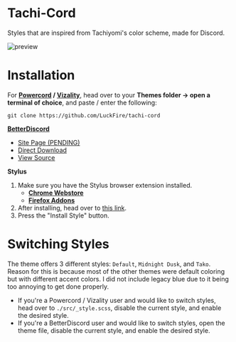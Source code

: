 <!-- [!banner]({LINK}) -->

# Tachi-Cord
Styles that are inspired from Tachiyomi's color scheme, made for Discord.

![preview](https://raw.githubusercontent.com/LuckFire/tachi-cord/main/assets/README/preview.gif)
# Installation
For **[Powercord](http://powercord.dev/) / [Vizality](https://vizality.com/)**, head over to your **Themes folder -> open a terminal of choice**, and paste / enter the following:
```
git clone https://github.com/LuckFire/tachi-cord
```

**[BetterDiscord](https://betterdiscord.app/)**
- [Site Page (PENDING)]()
- [Direct Download](https://github.com/LuckFire/tachi-cord/releases/download/temp-bd-download/tachi-cord.theme.css)
- [View Source](https://luckfire.github.io/tachi-cord/src/support/compiled.css)

**Stylus**
1. Make sure you have the Stylus browser extension installed.
    - **[Chrome Webstore](https://chrome.google.com/webstore/detail/stylus/clngdbkpkpeebahjckkjfobafhncgmne)**
    - **[Firefox Addons](https://addons.mozilla.org/en-US/firefox/addon/styl-us/)**
2. After installing, head over to [this link](https://luckfire.github.io/tachi-cord/src/support/tachi-cord.user.css).
3. Press the "Install Style" button.

# Switching Styles
The theme offers 3 different styles: `Default`, `Midnight Dusk`, and `Tako`. Reason for this is because most of the other themes were default coloring but with different accent colors. I did not include legacy blue due to it being too annoying to get done properly.
- If you're a Powercord / Vizality user and would like to switch styles, head over to `./src/_style.scss`, disable the current style, and enable the desired style.
- If you're a BetterDiscord user and would like to switch styles, open the theme file, disable the current style, and enable the desired style.